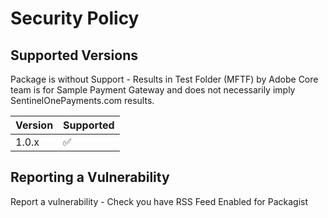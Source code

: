 # Security Policy

## Supported Versions

Package is without Support - Results in Test Folder (MFTF) by Adobe Core team is for Sample Payment Gateway and does
not necessarily imply SentinelOnePayments.com results.

| Version | Supported          |
| ------- | ------------------ |
| 1.0.x   | :white_check_mark: |

## Reporting a Vulnerability

Report a vulnerability - Check you have RSS Feed Enabled for Packagist